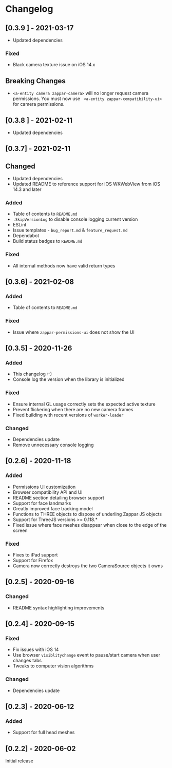 # Changelog

## [0.3.9 ] - 2021-03-17
 - Updated dependencies

### Fixed
 - Black camera texture issue on iOS 14.x
## Breaking Changes
 - `<a-entity camera zappar-camera>` will no longer request camera permissions. You must now use ` <a-entity zappar-compatibility-ui>` for camera permissions.
## [0.3.8 ] - 2021-02-11
 - Updated dependencies

## [0.3.7] - 2021-02-11

## Changed
 - Updated dependencies
 - Updated README to reference support for iOS WKWebView from iOS 14.3 and later

### Added
 - Table of contents to `README.md`
 - `.SkipVersionLog` to disable console logging current version
 - ESLint
 - Issue templates - `bug_report.md` & `feature_request.md`
 - Dependabot
 - Build status badges to `README.md`

### Fixed
 - All internal methods now have valid return types

## [0.3.6] - 2021-02-08

### Added
 - Table of contents to `README.md`

### Fixed
 - Issue where `zappar-permissions-ui` does not show the UI


## [0.3.5] - 2020-11-26

### Added
 - This changelog :-)
 - Console log the version when the library is initialized

### Fixed
 - Ensure internal GL usage correctly sets the expected active texture
 - Prevent flickering when there are no new camera frames
 - Fixed building with recent versions of `worker-loader`

### Changed
 - Dependencies update
 - Remove unnecessary console logging


## [0.2.6] - 2020-11-18

### Added
 - Permissions UI customization
 - Browser compatibility API and UI
 - README section detailing browser support
 - Support for face landmarks
 - Greatly improved face tracking model
 - Functions to THREE objects to dispose of underling Zappar JS objects
 - Support for ThreeJS versions >= 0.118.*
 - Fixed issue where face meshes disappear when close to the edge of the screen

### Fixed
 - Fixes to iPad support
 - Support for Firefox
 - Camera now correctly destroys the two CameraSource objects it owns


## [0.2.5] - 2020-09-16

### Changed
 - README syntax highlighting improvements


## [0.2.4] - 2020-09-15

### Fixed
 - Fix issues with iOS 14
 - Use browser `visiblitychange` event to pause/start camera when user changes tabs
 - Tweaks to computer vision algorithms

### Changed
 - Dependencies update


## [0.2.3] - 2020-06-12

### Added
 - Support for full head meshes


## [0.2.2] - 2020-06-02

Initial release

